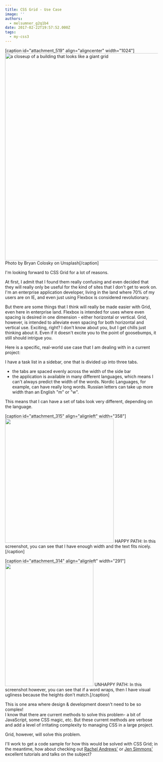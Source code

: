 ```yaml
---
title: CSS Grid - Use Case
image: ''
authors:
  - melsumner_g2q1b4
date: 2017-02-22T19:57:52.000Z
tags:
  - my-css3
---
```

[caption id="attachment_519" align="aligncenter" width="1024"]<img class="size-large wp-image-519" src="http://www.melsumner.com/blog/wp-content/uploads/2017/02/bryan-colosky-168816-unsplash-1024x681.jpg" alt="a closeup of a building that looks like a giant grid" width="1024" height="681" /> Photo by Bryan Colosky on Unsplash[/caption]

I'm looking forward to CSS Grid for a lot of reasons.

At first, I admit that I found them really confusing and even decided that they will really only be useful for the kind of sites that I don't get to work on. I'm an enterprise application developer, living in the land where 70% of my users are on IE, and even just using Flexbox is considered revolutionary.

But there are some things that I think will really be made easier with Grid, even here in enterprise land. Flexbox is intended for uses where even spacing is desired in one dimension - either horizontal or vertical. Grid, however, is intended to alleviate even spacing for both horizontal and vertical use. Exciting, right? I don't know about you, but I get chills just thinking about it. Even if it doesn't excite you to the point of goosebumps, it still should intrigue you.

Here is a specific, real-world use case that I am dealing with in a current project:

I have a task list in a sidebar, one that is divided up into three tabs.
<ul>
 	<li>the tabs are spaced evenly across the width of the side bar</li>
 	<li>the application is available in many different languages, which means I can't always predict the width of the words. Nordic Languages, for example, can have really long words. Russian letters can take up more width than an English "m" or "w".</li>
</ul>
This means that I can have a set of tabs look very different, depending on the language.

[caption id="attachment_315" align="alignleft" width="358"]<img class="wp-image-315 size-full" src="http://melsumner.com/blog/wp-content/uploads/2018/03/tabs-good.jpeg" width="358" height="408" /> HAPPY PATH: In this screenshot, you can see that I have enough width and the text fits nicely.[/caption]

[caption id="attachment_314" align="alignleft" width="291"]<img class="wp-image-314 " src="http://melsumner.com/blog/wp-content/uploads/2018/03/tabs-bad.jpeg" width="291" height="403" /> UNHAPPY PATH: In this screenshot however, you can see that if a word wraps, then I have visual ugliness because the heights don't match.[/caption]

<div style="width: 100%; display: block; clear: both;"></div>
<div style="width: 100%; display: block; clear: both;">This is one area where design &amp; development doesn't need to be so complex!</div>
I know that there are current methods to solve this problem- a bit of JavaScript, some CSS magic, etc. But these current methods are verbose and add a level of irritating complexity to managing CSS in a large project.

Grid, however, will solve this problem.

I'll work to get a code sample for how this would be solved with CSS Grid; in the meantime, how about checking out <a href="https://rachelandrew.co.uk">Rachel Andrews'</a> or <a href="http://jensimmons.com/">Jen Simmons'</a> excellent tutorials and talks on the subject?